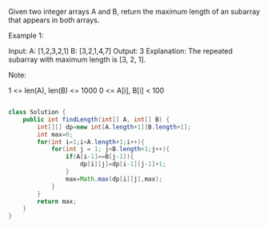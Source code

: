 Given two integer arrays A and B, return the maximum length of an subarray that appears in both arrays.

Example 1:

Input:
A: [1,2,3,2,1]
B: [3,2,1,4,7]
Output: 3
Explanation: 
The repeated subarray with maximum length is [3, 2, 1].
 

Note:

1 <= len(A), len(B) <= 1000
0 <= A[i], B[i] < 100

```java

class Solution {
    public int findLength(int[] A, int[] B) {
        int[][] dp=new int[A.length+1][B.length+1];
        int max=0;
        for(int i=1;i<A.length+1;i++){
            for(int j = 1; j<B.length+1;j++){
                if(A[i-1]==B[j-1]){
                    dp[i][j]=dp[i-1][j-1]+1;
                }
                max=Math.max(dp[i][j],max);
            }
        }
        return max;
    }
}
```
